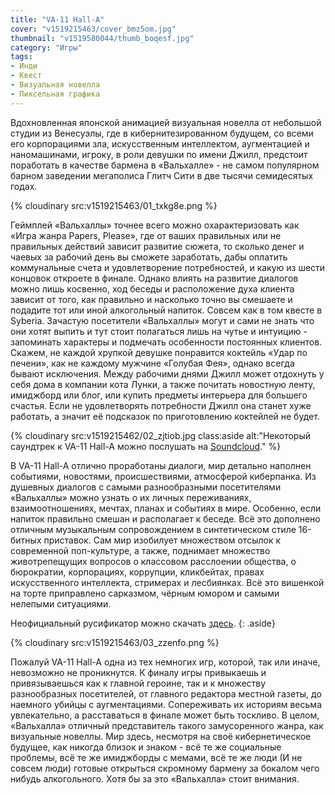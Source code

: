 ```yaml
---
title: "VA-11 Hall-A"
cover: "v1519215463/cover_bmz5om.jpg"
thumbnail: "v1519580044/thumb_boqesf.jpg"
category: "Игры"
tags:
- Инди
- Квест
- Визуальная новелла
- Пиксельная графика
---
```


Вдохновленная японской анимацией визуальная новелла от небольшой студии из Венесуэлы, где в кибернитезированном будущем, со всеми его корпорациями зла, искусственным интеллектом, аугментацией и наномашинами, игроку, в роли девушки по имени Джилл, предстоит поработать в качестве бармена в «Вальхалле» - не самом популярном барном заведении мегаполиса Глитч Сити в две тысячи семидесятых годах.

{% cloudinary src:v1519215463/01_txkg8e.png %}

Геймплей «Вальхаллы» точнее всего можно охарактеризовать как «Игра жанра Papers, Please», где от ваших правильных или не правильных действий зависит развитие сюжета, то сколько денег и чаевых за рабочий день вы сможете заработать, дабы оплатить коммунальные счета и удовлетворение потребностей, и какую из шести концовок откроете в финале. Однако влиять на развитие диалогов можно лишь косвенно, ход беседы и расположение духа клиента зависит от того, как правильно и насколько точно вы смешаете и подадите тот или иной алкогольный напиток. Совсем как в том квесте в Syberia. Зачастую посетители «Вальхаллы» могут и сами не знать что они хотят выпить и тут стоит полагаться лишь на чутье и интуицию - запоминать характеры и подмечать особенности постоянных клиентов. Скажем, не каждой хрупкой девушке понравится коктейль «Удар по печени», как не каждому мужчине «Голубая Фея», однако всегда бывают исключения. Между рабочими днями Джилл может отдохнуть у себя дома в компании кота Лунки, а также почитать новостную ленту, имиджборд или блог, или купить предметы интерьера для большего счастья. Если не удовлетворять потребности Джилл она станет хуже работать, а значит её подсказок по приготовлению коктейлей не будет.

{% cloudinary
   src:v1519215462/02_zjtiob.jpg
   class:aside
   alt:"Некоторый саундтрек к VA-11 Hall-A можно послушать на [Soundcloud](https://soundcloud.com/garoadmusic/sets/va-11-hall-a-prologue-ost)."
%}

В VA-11 Hall-A отлично проработаны диалоги, мир детально наполнен событиями, новостями, происшествиями, атмосферой киберпанка. Из душевных диалогов с самыми разнообразными посетителями «Вальхаллы» можно узнать о их личных переживаниях, взаимоотношениях, мечтах, планах и событиях в мире. Особенно, если напиток правильно смешан и располагает к беседе. Всё это дополнено отличным музыкальным сопровождением в синтетическом стиле 16-битных приставок. Сам мир изобилует множеством отсылок к современной поп-культуре, а также, поднимает множество животрепещущих вопросов о классовом расслоении общества, о бюрократии, корпорациях, коррупции, кликбейтах, правах искусственного интеллекта, стримерах и лесбиянках. Всё это вишенкой на торте приправлено сарказмом, чёрным юмором и самыми нелепыми ситуациями.

Неофициальный русификатор можно скачать [здесь][2].
{: .aside}

{% cloudinary src:v1519215463/03_zzenfo.png %}

Пожалуй VA-11 Hall-A одна из тех немногих игр, которой, так или иначе, невозможно не проникнутся. К финалу игры привыкаешь и привязываешься как к главной героине, так и к множеству разнообразных посетителей, от главного редактора местной газеты, до наемного убийцы с аугментациями. Сопереживать их историям весьма увлекательно, а расставаться в финале может быть тоскливо. В целом, «Вальхалла» отличный представитель такого замусоренного жанра, как визуальные новеллы. Мир здесь, несмотря на своё кибернетическое будущее, как никогда близок и знаком - всё те же социальные проблемы, всё те же имиджборды с мемами, всё те же люди (И не совсем люди) готовые открыться скромному бармену за бокалом чего нибудь алкогольного. Хотя бы за это «Вальхалла» стоит внимания.

[1]:    https://soundcloud.com/garoadmusic/sets/va-11-hall-a-prologue-ost
[2]:    http://tairennaino.narod.ru/va11halla/status.html